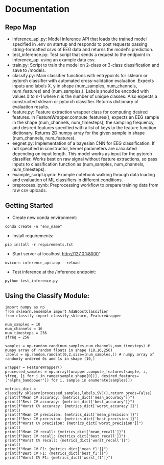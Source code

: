 # Documentation 
## Repo Map
* inference_api.py: Model inference API that loads the trained model specified in .env on startup and responds to post requests passing string-formatted csvs of EEG data and returns the model's prediction.
* test_inference.py: Test script that sends a request to the endpoint in inference_api using an example data csv.
* train.py: Script to train the model on 2-class or 3-class classification and save to /models.
* classify.py: Main classifier functions with entrypoints for sklearn or pytorch classifier with automated cross-validation evaluation. Expects inputs and labels X, y in shape (num_samples, num_channels, num_features) and (num_samples,). Labels should be encoded with values 0 to n-1 where n is the number of unique classes. Also expects a constructed sklearn or pytorch classifier. Returns dictionary of evaluation results.
* feature.py: Feature extraction wrapper class for computing desired features. in FeatureWrapper.compute_features(), expects an EEG sample in the shape (num_channels, num_timesteps), the sampling frequency, and desired features specified with a list of keys to the feature function dictionary. Returns 2D numpy array for the given sample in shape (num_channels, num_features).
* eegnet.py: Implementation of a bayesian CNN for EEG classification. If not specified in constructor, kernel parameters are calculated depending on input length. This model works as input for the pytorch classifier. Works best on raw signal without feature extractions, so pass inputs to classification function as (num_samples, num_channels, num_timesteps).
* example_script.ipynb: Example notebook walking through data loading and evaluation of ML classifiers in different conditions.
* preprocess.ipynb: Preprocessing workflow to prepare training data from raw csv uploads.

## Getting Started 
* Create new conda environment: 
```
conda create -n "env_name"
```
* Install requirements:
```
pip install -r requirements.txt
```
* Start server at localhost http://127.0.1:8000"
```
uvicorn inference_api:app --reload
```
* Test inference at the /inference endpoint:
```
python test_inference.py
```
## Using the Classify Module:
```
import numpy as np 
from sklearn.ensemble import AdaBoostClassifier
from classify import classify_sklearn, FeatureWrapper

num_samples = 10
num_channels = 16
num_timesteps = 256
sfreq = 256

samples = np.random.rand(num_samples,num_channels,num_timesteps) # numpy array of random floats in shape (10,16,256)
labels = np.random.randint(0,2,size=(num_samples,)) # numpy array of randomly ordered 0s and 1s in shape (10,)

wrapper = FeatureWrapper()
processed_samples = np.array([wrapper.compute_features(sample, i, sfreq, [j for j in range(sample.shape[0])], desired_features=['alpha_bandpower']) for i, sample in enumerate(samples)])

metrics_dict = classify_sklearn(processed_samples,labels,SVC(),return_preds=False)
print(f"Mean CV accuracy: {metrics_dict['mean_accuracy']}")
print(f"Best CV accuracy: {metrics_dict['best_accuracy']}")
print(f"Worst CV accuracy: {metrics_dict['worst_accuracy']}")
print()
print(f"Mean CV precision: {metrics_dict['mean_precision']}")
print(f"Best CV precision: {metrics_dict['best_precision']}")
print(f"Worst CV precision: {metrics_dict['worst_precision']}")
print()
print(f"Mean CV recall: {metrics_dict['mean_recall']}")
print(f"Best CV recall: {metrics_dict['best_recall']}")
print(f"Worst CV recall: {metrics_dict['worst_recall']}")
print()
print(f"Mean CV F1: {metrics_dict['mean_f1']}")
print(f"Best CV F1: {metrics_dict['best_f1']}")
print(f"Worst CV F1: {metrics_dict['worst_f1']}")
```




